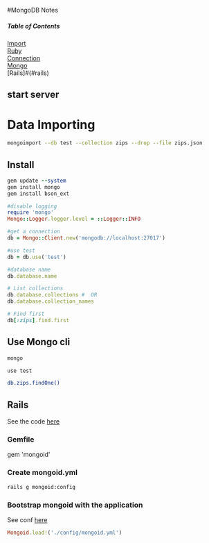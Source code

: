 #MongoDB Notes

##### Table of Contents
[Import](#import)  
[Ruby](#ruby)  
[Connection](#connection)  
[Mongo](#mongo)  
[Rails]#(#rails)


<a name="import"/>

## start server 

# Data Importing
```bash
mongoimport --db test --collection zips --drop --file zips.json 
```

<a name="ruby"/>

## Install

```ruby
gem update --system
gem install mongo
gem install bson_ext
```

<a name="connection"/>

```ruby
#disable logging
require 'mongo'
Mongo::Logger.logger.level = ::Logger::INFO

#get a connection
db = Mongo::Client.new('mongodb://localhost:27017')

#use test
db = db.use('test')

#database name
db.database.name

# List collections
db.database.collections #  OR
db.database.collection_names

# Find first
db[:zips].find.first 
```

<a name="mongo"/>

## Use Mongo cli

```bash
mongo

use test

db.zips.findOne()

```


<a name="rails"/>

## Rails

See the code [here](https://github.com/nicolasboulet/fullstack-course3-module1-zips)

### Gemfile
gem 'mongoid'

### Create mongoid.yml

```bash
rails g mongoid:config
```
### Bootstrap mongoid with the application

See conf [here](https://github.com/nicolasboulet/fullstack-course3-module1-zips/blob/master/config/application.rb)

```ruby
Mongoid.load!('./config/mongoid.yml')
```
